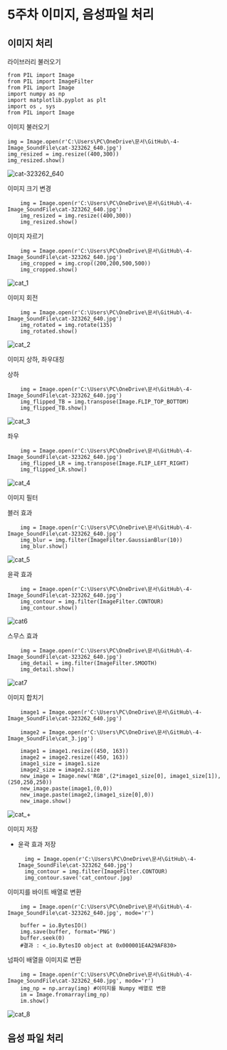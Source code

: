 # 5주차 이미지, 음성파일 처리

## 이미지 처리


라이브러리 불러오기

    from PIL import Image
    from PIL import ImageFilter
    from PIL import Image
    import numpy as np
    import matplotlib.pyplot as plt
    import os , sys
    from PIL import Image

이미지 불러오기
  
    img = Image.open(r'C:\Users\PC\OneDrive\문서\GitHub\-4-Image_SoundFile\cat-323262_640.jpg')
    img_resized = img.resize((400,300))
    img_resized.show()

![cat-323262_640](https://user-images.githubusercontent.com/144089001/277109754-af1632b5-2109-4fe9-a383-62168575ffa5.jpg)

이미지 크기 변경

        img = Image.open(r'C:\Users\PC\OneDrive\문서\GitHub\-4-Image_SoundFile\cat-323262_640.jpg')
        img_resized = img.resize((400,300))
        img_resized.show()

이미지 자르기

        img = Image.open(r'C:\Users\PC\OneDrive\문서\GitHub\-4-Image_SoundFile\cat-323262_640.jpg')
        img_cropped = img.crop((200,200,500,500))
        img_cropped.show()

![cat_1](https://github.com/mhg337/-4-Image_SoundFile/assets/144089001/186255c8-0bbf-47cc-b143-45244b6c3ccb)

이미지 회전

        img = Image.open(r'C:\Users\PC\OneDrive\문서\GitHub\-4-Image_SoundFile\cat-323262_640.jpg')
        img_rotated = img.rotate(135)
        img_rotated.show()

![cat_2](https://github.com/mhg337/-4-Image_SoundFile/assets/144089001/515f8ed6-db08-493f-a283-1a685078ed94)


이미지 상하, 좌우대칭

상하

        img = Image.open(r'C:\Users\PC\OneDrive\문서\GitHub\-4-Image_SoundFile\cat-323262_640.jpg')
        img_flipped_TB = img.transpose(Image.FLIP_TOP_BOTTOM)
        img_flipped_TB.show()

![cat_3](https://github.com/mhg337/-4-Image_SoundFile/assets/144089001/5dffdd2a-30cb-4d08-a009-6f8c6e700d37)

좌우

        img = Image.open(r'C:\Users\PC\OneDrive\문서\GitHub\-4-Image_SoundFile\cat-323262_640.jpg')
        img_flipped_LR = img.transpose(Image.FLIP_LEFT_RIGHT)
        img_flipped_LR.show()

![cat_4](https://github.com/mhg337/-4-Image_SoundFile/assets/144089001/ae76924e-4143-4578-88b9-848412fdb0c8)

이미지 필터

블러 효과

        img = Image.open(r'C:\Users\PC\OneDrive\문서\GitHub\-4-Image_SoundFile\cat-323262_640.jpg')
        img_blur = img.filter(ImageFilter.GaussianBlur(10))
        img_blur.show()

![cat_5](https://github.com/mhg337/-4-Image_SoundFile/assets/144089001/d7ae63be-90d1-42ee-8b30-91713529dbdd)

윤곽 효과

        img = Image.open(r'C:\Users\PC\OneDrive\문서\GitHub\-4-Image_SoundFile\cat-323262_640.jpg')
        img_contour = img.filter(ImageFilter.CONTOUR)
        img_contour.show()

![cat6](https://github.com/mhg337/-4-Image_SoundFile/assets/144089001/16a9f60b-54f5-4fc6-83a3-f49cc1b470d9)

스무스 효과

        img = Image.open(r'C:\Users\PC\OneDrive\문서\GitHub\-4-Image_SoundFile\cat-323262_640.jpg')
        img_detail = img.filter(ImageFilter.SMOOTH)
        img_detail.show()

![cat7](https://github.com/mhg337/-4-Image_SoundFile/assets/144089001/b1e6996b-c560-4e0d-8a52-460eb17f79d9)

이미지 합치기

        image1 = Image.open(r'C:\Users\PC\OneDrive\문서\GitHub\-4-Image_SoundFile\cat-323262_640.jpg')

        image2 = Image.open(r'C:\Users\PC\OneDrive\문서\GitHub\-4-Image_SoundFile\cat_3.jpg')

        image1 = image1.resize((450, 163))
        image2 = image2.resize((450, 163))
        image1_size = image1.size
        image2_size = image2.size
        new_image = Image.new('RGB',(2*image1_size[0], image1_size[1]), (250,250,250))
        new_image.paste(image1,(0,0))
        new_image.paste(image2,(image1_size[0],0))
        new_image.show()

![cat_+](https://github.com/mhg337/-5-Image_SoundFile/assets/144089001/d33458a8-834b-474c-a8f6-78f510cfb9ed)

이미지 저장

- 윤곽 효과 저장

        img = Image.open(r'C:\Users\PC\OneDrive\문서\GitHub\-4-Image_SoundFile\cat-323262_640.jpg')
        img_contour = img.filter(ImageFilter.CONTOUR)
        img_contour.save('cat_contour.jpg) 

이미지를 바이트 배열로 변환

        img = Image.open(r'C:\Users\PC\OneDrive\문서\GitHub\-4-Image_SoundFile\cat-323262_640.jpg', mode='r')

        buffer = io.BytesIO()
        img.save(buffer, format='PNG')
        buffer.seek(0)
        #결과 : <_io.BytesIO object at 0x000001E4A29AF830>

넘파이 배열을 이미지로 변환

        img = Image.open(r'C:\Users\PC\OneDrive\문서\GitHub\-4-Image_SoundFile\cat-323262_640.jpg', mode='r')
        img_np = np.array(img) #이미지를 Numpy 배열로 변환
        im = Image.fromarray(img_np)
        im.show()

![cat_8](https://github.com/mhg337/-5-Image_SoundFile/assets/144089001/fadf114f-5e52-46f3-8050-05eaf6b36bfa)

## 음성 파일 처리

